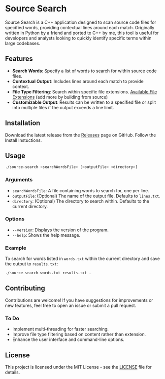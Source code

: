 # Source Search

Source Search is a C++ application designed to scan source code files for specified words, providing contextual lines around each match. Originally written in Python by a friend and ported to C++ by me, this tool is useful for developers and analysts looking to quickly identify specific terms within large codebases.

## Features

- **Search Words**: Specify a list of words to search for within source code files.
- **Contextual Output**: Includes lines around each match to provide context.
- **File Type Filtering**: Search within specific file extensions. [Available File Extensions](https://github.com/DanielLMcGuire/Source-Scanner/blob/main/src/extensions.hpp) (add more by building from source)
- **Customizable Output**: Results can be written to a specified file or split into multiple files if the output exceeds a line limit.

## Installation

Download the latest release from the [Releases](https://github.com/DanielLMcGuire/Source-Scanner/releases) page on GitHub. Follow the Install Instuctions.

## Usage

```bash
./source-search <searchWordsFile> [<outputFile> <directory>]
```

### Arguments

- `searchWordsFile`: A file containing words to search for, one per line.
- `outputFile`: (Optional) The name of the output file. Defaults to `lines.txt`.
- `directory`: (Optional) The directory to search within. Defaults to the current directory.

### Options

- `--version`: Displays the version of the program.
- `--help`: Shows the help message.

### Example

To search for words listed in `words.txt` within the current directory and save the output to `results.txt`:

```bash
./source-search words.txt results.txt .
```

## Contributing

Contributions are welcome! If you have suggestions for improvements or new features, feel free to open an issue or submit a pull request.

### To Do

- Implement multi-threading for faster searching.
- Improve file type filtering based on content rather than extension.
- Enhance the user interface and command-line options.

## License

This project is licensed under the MIT License - see the [LICENSE](LICENSE) file for details.
